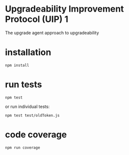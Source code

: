 # Upgradeability Improvement Protocol (UIP) 1
The upgrade agent approach to upgradeability

# installation

```
npm install
```

# run tests

```
npm test
```

or run individual tests:

```
npm test test/oldToken.js
```

# code coverage

```
npm run coverage
```
